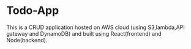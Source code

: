 # Todo-App
This is a CRUD application hosted on AWS cloud (using S3,lambda,API gateway and DynamoDB) and built using React(frontend) and Node(backend).
